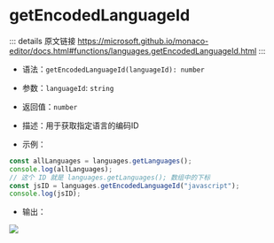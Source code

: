 # getEncodedLanguageId
        
::: details 原文链接
https://microsoft.github.io/monaco-editor/docs.html#functions/languages.getEncodedLanguageId.html
:::


- 语法：`getEncodedLanguageId(languageId): number`

- 参数：`languageId`: `string`

- 返回值：`number`

- 描述：用于获取指定语言的编码ID

- 示例：

```js
const allLanguages = languages.getLanguages();
console.log(allLanguages);
// 这个 ID 就是 languages.getLanguages(); 数组中的下标
const jsID = languages.getEncodedLanguageId("javascript");
console.log(jsID);
```

- 输出：

<img src='/getEncodeLanguagesID.png'/>


